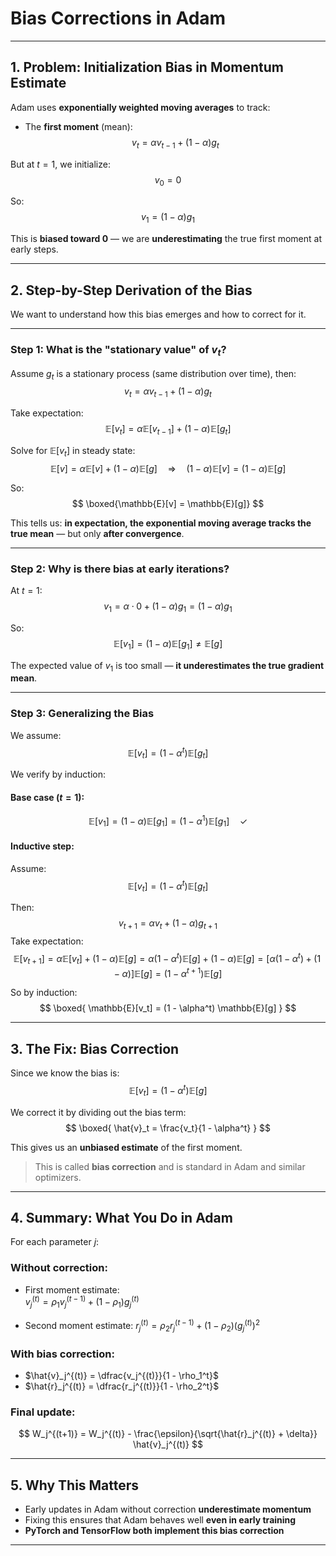 # Bias Corrections in Adam

---

## 1. Problem: Initialization Bias in Momentum Estimate

Adam uses **exponentially weighted moving averages** to track:

- The **first moment** (mean):  
  $$
  v_t = \alpha v_{t-1} + (1 - \alpha) g_t
  $$

But at $t = 1$, we initialize:
$$
v_0 = 0
$$

So:
$$
v_1 = (1 - \alpha) g_1
$$

This is **biased toward 0** — we are **underestimating** the true first moment at early steps.

---

## 2. Step-by-Step Derivation of the Bias

We want to understand how this bias emerges and how to correct for it.

---

### Step 1: What is the "stationary value" of $v_t$?

Assume $g_t$ is a stationary process (same distribution over time), then:
$$
v_t = \alpha v_{t-1} + (1 - \alpha) g_t
$$

Take expectation:
$$
\mathbb{E}[v_t] = \alpha \mathbb{E}[v_{t-1}] + (1 - \alpha) \mathbb{E}[g_t]
$$

Solve for $\mathbb{E}[v_t]$ in steady state:
$$
\mathbb{E}[v] = \alpha \mathbb{E}[v] + (1 - \alpha)\mathbb{E}[g]
\quad \Rightarrow \quad
(1 - \alpha)\mathbb{E}[v] = (1 - \alpha)\mathbb{E}[g]
$$

So:
$$
\boxed{\mathbb{E}[v] = \mathbb{E}[g]}
$$

This tells us: **in expectation, the exponential moving average tracks the true mean** — but only **after convergence**.

---

### Step 2: Why is there bias at early iterations?

At $t = 1$:
$$
v_1 = \alpha \cdot 0 + (1 - \alpha) g_1 = (1 - \alpha) g_1
$$

So:
$$
\mathbb{E}[v_1] = (1 - \alpha) \mathbb{E}[g_1] \neq \mathbb{E}[g]
$$

The expected value of $v_1$ is too small — **it underestimates the true gradient mean**.

---

### Step 3: Generalizing the Bias

We assume:
$$
\mathbb{E}[v_t] = (1 - \alpha^t) \mathbb{E}[g_t]
$$

We verify by induction:

#### Base case ($t = 1$):
$$
\mathbb{E}[v_1] = (1 - \alpha) \mathbb{E}[g_1] = (1 - \alpha^1)\mathbb{E}[g_1]
\quad \text{✓}
$$

#### Inductive step:
Assume:
$$
\mathbb{E}[v_t] = (1 - \alpha^t) \mathbb{E}[g_t]
$$

Then:
$$
v_{t+1} = \alpha v_t + (1 - \alpha) g_{t+1}
$$
Take expectation:
$$
\mathbb{E}[v_{t+1}] = \alpha \mathbb{E}[v_t] + (1 - \alpha) \mathbb{E}[g]
= \alpha (1 - \alpha^t)\mathbb{E}[g] + (1 - \alpha)\mathbb{E}[g]
= \left[ \alpha (1 - \alpha^t) + (1 - \alpha) \right]\mathbb{E}[g]
= (1 - \alpha^{t+1}) \mathbb{E}[g]
$$

So by induction:
$$
\boxed{
\mathbb{E}[v_t] = (1 - \alpha^t) \mathbb{E}[g]
}
$$

---

## 3. The Fix: Bias Correction

Since we know the bias is:
$$
\mathbb{E}[v_t] = (1 - \alpha^t) \mathbb{E}[g]
$$

We correct it by dividing out the bias term:
$$
\boxed{
\hat{v}_t = \frac{v_t}{1 - \alpha^t}
}
$$

This gives us an **unbiased estimate** of the first moment.

> This is called **bias correction** and is standard in Adam and similar optimizers.

---

## 4. Summary: What You Do in Adam

For each parameter $j$:

### Without correction:
- First moment estimate:  
  $v_j^{(t)} = \rho_1 v_j^{(t-1)} + (1 - \rho_1) g_j^{(t)}$

- Second moment estimate:
  $r_j^{(t)} = \rho_2 r_j^{(t-1)} + (1 - \rho_2) (g_j^{(t)})^2$

### With bias correction:
- $\hat{v}_j^{(t)} = \dfrac{v_j^{(t)}}{1 - \rho_1^t}$
- $\hat{r}_j^{(t)} = \dfrac{r_j^{(t)}}{1 - \rho_2^t}$

### Final update:
$$
W_j^{(t+1)} = W_j^{(t)} - \frac{\epsilon}{\sqrt{\hat{r}_j^{(t)} + \delta}} \hat{v}_j^{(t)}
$$

---

## 5. Why This Matters

- Early updates in Adam without correction **underestimate momentum**
- Fixing this ensures that Adam behaves well **even in early training**
- **PyTorch and TensorFlow both implement this bias correction**

---
